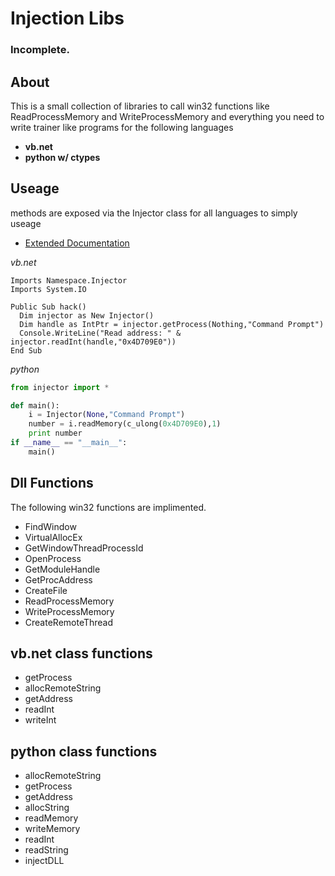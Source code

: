 Injection Libs
==============

### Incomplete.

## About
This is a small collection of libraries to call win32 functions
like ReadProcessMemory and WriteProcessMemory and everything you
need to write trainer like programs for the following languages

+ __vb.net__
+ __python w/ ctypes__

## Useage
methods are exposed via the Injector class for all languages
to simply useage
* [Extended Documentation](https://github.com/mouseroot/Inject_libs/wiki)

_vb.net_
```vb.net
Imports Namespace.Injector
Imports System.IO

Public Sub hack()
  Dim injector as New Injector()
  Dim handle as IntPtr = injector.getProcess(Nothing,"Command Prompt")
  Console.WriteLine("Read address: " & injector.readInt(handle,"0x4D709E0"))
End Sub
```
_python_
```python
from injector import *

def main():
	i = Injector(None,"Command Prompt")
	number = i.readMemory(c_ulong(0x4D709E0),1)
	print number
if __name__ == "__main__":
	main()
```

## Dll Functions
The following win32 functions are implimented.
+ FindWindow
+ VirtualAllocEx
+ GetWindowThreadProcessId
+ OpenProcess
+ GetModuleHandle
+ GetProcAddress
+ CreateFile
+ ReadProcessMemory
+ WriteProcessMemory
+ CreateRemoteThread

## vb.net class functions
+ getProcess
+ allocRemoteString
+ getAddress
+ readInt
+ writeInt

## python class functions
+ allocRemoteString
+ getProcess
+ getAddress
+ allocString
+ readMemory
+ writeMemory
+ readInt
+ readString
+ injectDLL

